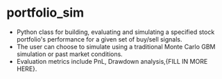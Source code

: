 # portfolio_sim
- Python class for building, evaluating and simulating a specified stock portfolio's performance for a given set of buy/sell signals. 
- The user can choose to simulate using a traditional Monte Carlo GBM simulation or past market conditions.
- Evaluation metrics include PnL, Drawdown analysis,{FILL IN MORE HERE}. 
